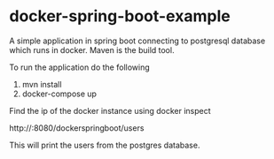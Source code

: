 # docker-spring-boot-example
A simple application in spring boot connecting to postgresql database which runs in docker. Maven is the build tool.
 
To run the application do the following
1. mvn install
2. docker-compose up
 
Find the ip of the docker instance using
docker inspect <docker-container-id>

http://<docker-ip>:8080/dockerspringboot/users

This will print the users from the postgres database.

